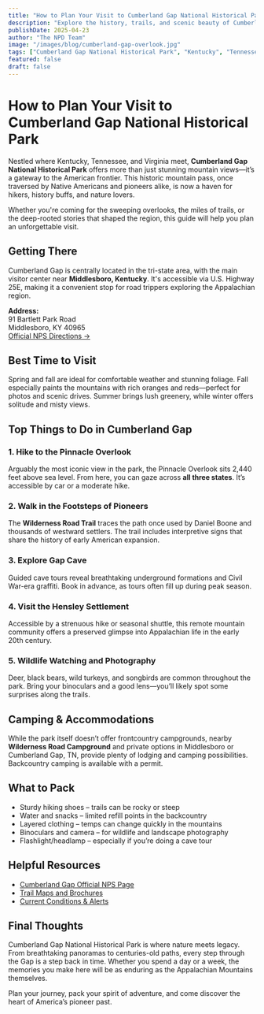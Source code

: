 ```yaml
---
title: "How to Plan Your Visit to Cumberland Gap National Historical Park"
description: "Explore the history, trails, and scenic beauty of Cumberland Gap National Historical Park across Kentucky, Tennessee, and Virginia."
publishDate: 2025-04-23
author: "The NPD Team"
image: "/images/blog/cumberland-gap-overlook.jpg"
tags: ["Cumberland Gap National Historical Park", "Kentucky", "Tennessee", "Virginia", "Hiking", "History", "Mountains"]
featured: false
draft: false
---
```


# How to Plan Your Visit to Cumberland Gap National Historical Park

Nestled where Kentucky, Tennessee, and Virginia meet, **Cumberland Gap National Historical Park** offers more than just stunning mountain views—it’s a gateway to the American frontier. This historic mountain pass, once traversed by Native Americans and pioneers alike, is now a haven for hikers, history buffs, and nature lovers.

Whether you're coming for the sweeping overlooks, the miles of trails, or the deep-rooted stories that shaped the region, this guide will help you plan an unforgettable visit.

## Getting There

Cumberland Gap is centrally located in the tri-state area, with the main visitor center near **Middlesboro, Kentucky**. It's accessible via U.S. Highway 25E, making it a convenient stop for road trippers exploring the Appalachian region.

**Address:**  
91 Bartlett Park Road  
Middlesboro, KY 40965  
[Official NPS Directions →](https://www.nps.gov/cuga/planyourvisit/directions.htm)

## Best Time to Visit

Spring and fall are ideal for comfortable weather and stunning foliage. Fall especially paints the mountains with rich oranges and reds—perfect for photos and scenic drives. Summer brings lush greenery, while winter offers solitude and misty views.

## Top Things to Do in Cumberland Gap

### 1. Hike to the Pinnacle Overlook
Arguably the most iconic view in the park, the Pinnacle Overlook sits 2,440 feet above sea level. From here, you can gaze across **all three states**. It’s accessible by car or a moderate hike.

### 2. Walk in the Footsteps of Pioneers
The **Wilderness Road Trail** traces the path once used by Daniel Boone and thousands of westward settlers. The trail includes interpretive signs that share the history of early American expansion.

### 3. Explore Gap Cave
Guided cave tours reveal breathtaking underground formations and Civil War-era graffiti. Book in advance, as tours often fill up during peak season.

### 4. Visit the Hensley Settlement
Accessible by a strenuous hike or seasonal shuttle, this remote mountain community offers a preserved glimpse into Appalachian life in the early 20th century.

### 5. Wildlife Watching and Photography
Deer, black bears, wild turkeys, and songbirds are common throughout the park. Bring your binoculars and a good lens—you’ll likely spot some surprises along the trails.

## Camping & Accommodations

While the park itself doesn’t offer frontcountry campgrounds, nearby **Wilderness Road Campground** and private options in Middlesboro or Cumberland Gap, TN, provide plenty of lodging and camping possibilities. Backcountry camping is available with a permit.

## What to Pack

- Sturdy hiking shoes – trails can be rocky or steep  
- Water and snacks – limited refill points in the backcountry  
- Layered clothing – temps can change quickly in the mountains  
- Binoculars and camera – for wildlife and landscape photography  
- Flashlight/headlamp – especially if you’re doing a cave tour

## Helpful Resources

- [Cumberland Gap Official NPS Page](https://www.nps.gov/cuga/index.htm)  
- [Trail Maps and Brochures](https://www.nps.gov/cuga/planyourvisit/maps.htm)  
- [Current Conditions & Alerts](https://www.nps.gov/cuga/planyourvisit/conditions.htm)

## Final Thoughts

Cumberland Gap National Historical Park is where nature meets legacy. From breathtaking panoramas to centuries-old paths, every step through the Gap is a step back in time. Whether you spend a day or a week, the memories you make here will be as enduring as the Appalachian Mountains themselves.

Plan your journey, pack your spirit of adventure, and come discover the heart of America’s pioneer past.
